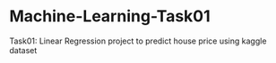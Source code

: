 # Machine-Learning-Task01
Task01:  Linear Regression project to predict house price using kaggle dataset
